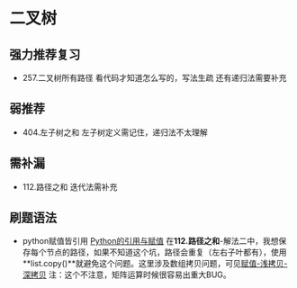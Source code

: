 # 二叉树
## 强力推荐复习
- 257.二叉树所有路径  看代码才知道怎么写的，写法生疏  还有递归法需要补充
## 弱推荐
- 404.左子树之和 左子树定义需记住，递归法不太理解  



## 需补漏
- 112.路径之和  迭代法需补充



## 刷题语法
- python赋值皆引用
[Python的引用与赋值](https://www.cnblogs.com/up-zm/p/16044691.html)
在**112.路径之和**-解法二中，我想保存每个节点的路径，如果不知道这个坑，路径会重复（左右子叶都有），使用**list.copy()**就避免这个问题。这里涉及数组拷贝问题，可见[赋值-浅拷贝-深拷贝](https://blog.csdn.net/qq_24502469/article/details/104185122) 
注：这个不注意，矩阵运算时候很容易出重大BUG。


